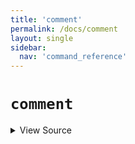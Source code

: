 ```yaml
---
title: 'comment'
permalink: /docs/comment
layout: single
sidebar:
  nav: 'command_reference'
---
```


# `comment`



<details>
  <summary>View Source</summary>

{% highlight sh %}

# Do not use writeln because comments should not mark blocks as not empty
__SHELLPEN_SOURCES_TEXTS[$SHELLPEN_PEN_INDEX]+="$(!fn --shellpen-private getCurrentIndent)# $*${NEWLINE}"
{% endhighlight %}

</details>









